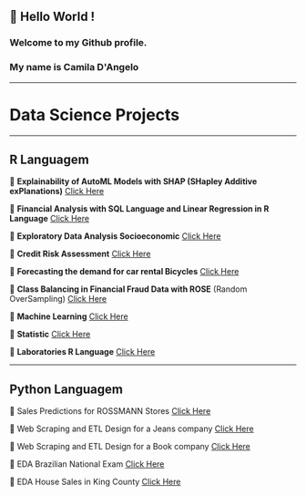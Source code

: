 ## 👋 Hello World ! 
### Welcome to my Github profile.
### My name is Camila D'Angelo 

***
# Data Science Projects
***
## **R Languagem**

:large_blue_circle: **Explainability of AutoML Models with SHAP (SHapley Additive exPlanations)** [Click Here](https://github.com/camila-dangelo-tempesta/shapley_additive_exPlanations)

:large_blue_circle: **Financial Analysis with SQL Language and Linear Regression in R Language** [Click Here](https://github.com/camila-dangelo-tempesta/hospital_cost_report_public_use_file)

:large_blue_circle: **Exploratory Data Analysis Socioeconomic** [Click Here](https://github.com/camila-dangelo-tempesta/world_happiness-_report)

:large_blue_circle: **Credit Risk Assessment** [Click Here](https://github.com/camila-dangelo-tempesta/german_credit_data)

:large_blue_circle: **Forecasting the demand for car rental Bicycles** [Click Here](https://github.com/camila-dangelo-tempesta/bikeshare_capital_rental_forecast)

:large_blue_circle: **Class Balancing in Financial Fraud Data with ROSE**  (Random OverSampling) [Click Here](https://github.com/camila-dangelo-tempesta/credit_card_fraud_detection)

:large_blue_circle: **Machine Learning** [Click Here](https://github.com/camila-dangelo-tempesta/Machine_Learning)

:large_blue_circle: **Statistic** [Click Here](https://github.com/camila-dangelo-tempesta/Statistic)

:large_blue_circle: **Laboratories R Language** [Click Here](https://github.com/camila-dangelo-tempesta/R_Language)

***
## **Python Languagem**

 :red_circle: Sales Predictions for ROSSMANN Stores [Click Here](https://github.com/camila-dangelo-tempesta/rossmann_sales_forecast)

 :red_circle: Web Scraping and ETL Design for a Jeans company [Click Here](https://github.com/camila-dangelo-tempesta/star_jeans)

 :red_circle: Web Scraping and ETL Design for a Book company [Click Here](https://github.com/camila-dangelo-tempesta/books_to_scrape)

 :red_circle: EDA Brazilian National Exam [Click Here](https://github.com/camila-dangelo-tempesta/brazilian_national_exam)

 :red_circle: EDA House Sales in King County [Click Here](https://github.com/camila-dangelo-tempesta/house_sales_k_c)




